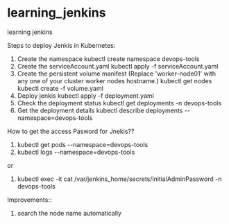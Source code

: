 # learning_jenkins
learning jenkins

Steps to deploy Jenkis in Kubernetes:
1) Create the namespace
    kubectl create namespace devops-tools
2) Create the serviceAccount.yaml 
    kubectl apply -f serviceAccount.yaml
3) Create the persistent volume manifest (Replace 'worker-node01' with any one of your cluster worker nodes hostname.)
    kubectl get nodes
    kubectl create -f volume.yaml
4) Deploy jenkis
    kubectl apply -f deployment.yaml
5) Check the deployment status
    kubectl get deployments -n devops-tools
6) Get the deployment details
    kubectl describe deployments --namespace=devops-tools


How to get the access Pasword for Jnekis??
1)  kubectl get pods --namespace=devops-tools
2)  kubectl logs <node-name> --namespace=devops-tools

or

1) kubectl exec -it <node-name> cat /var/jenkins_home/secrets/initialAdminPassword -n devops-tools


Improvements::
1) search the node name automatically
